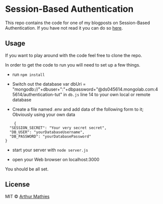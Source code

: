 # Session-Based Authentication

This repo contains the code for one of my blogposts on Session-Based Authentication. If you have not read it you can do so [here](http://arthurmathies.com/2015/11/08/Authentication1/).

## Usage
If you want to play around with the code feel free to clone the repo.

In order to get the code to run you will need to set up a few things.

* run `npm install`

* Switch out the database var dbUri = "mongodb://"+dbuser+":"+dbpassword+"@ds045614.mongolab.com:45614/authentication-tut" in `db.js` line 14 to your own local or remote database

* Create a file named .env and add data of the following form to it; Obviously using your own data

```
	{
  "SESSION_SECRET": "Your very secret secret",
  "DB_USER": "yourDatabaseUsername",
  "DB_PASSWORD": "yourDatabasePassword"
}

```

* start your server with `node server.js`

* open your Web browser on localhost:3000

You should be all set.

## License
MIT &copy; [Arthur Mathies](https://github.com/arthurmathies)
